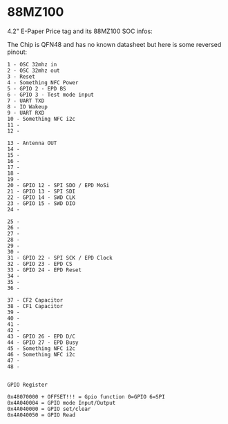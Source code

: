 # 88MZ100

4.2" E-Paper Price tag and its 88MZ100 SOC infos:

The Chip is QFN48 and has no known datasheet but here is some reversed pinout:
```
1 - OSC 32mhz in
2 - OSC 32mhz out
3 - Reset
4 - Something NFC Power
5 - GPIO 2 - EPD BS
6 - GPIO 3 - Test mode input
7 - UART TXD
8 - IO Wakeup
9 - UART RXD
10 - Something NFC i2c
11 - 
12 - 

13 - Antenna OUT
14 - 
15 - 
16 - 
17 - 
18 - 
19 - 
20 - GPIO 12 - SPI SDO / EPD MoSi
21 - GPIO 13 - SPI SDI
22 - GPIO 14 - SWD CLK
23 - GPIO 15 - SWD DIO
24 - 

25 - 
26 - 
27 - 
28 - 
29 - 
30 - 
31 - GPIO 22 - SPI SCK / EPD Clock
32 - GPIO 23 - EPD CS
33 - GPIO 24 - EPD Reset
34 - 
35 - 
36 - 

37 - CF2 Capacitor
38 - CF1 Capacitor
39 - 
40 - 
41 - 
42 - 
43 - GPIO 26 - EPD D/C
44 - GPIO 27 - EPD Busy
45 - Something NFC i2c
46 - Something NFC i2c
47 - 
48 - 


GPIO Register

0x48070000 + OFFSET!!! = Gpio function 0=GPIO 6=SPI
0x4A040004 = GPIO mode Input/Output
0x4A040000 = GPIO set/clear
0x4A040050 = GPIO Read
```
